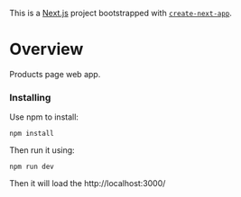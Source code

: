 This is a [Next.js](https://nextjs.org) project bootstrapped with [`create-next-app`](https://nextjs.org/docs/app/api-reference/cli/create-next-app).

# Overview

Products page web app.

### Installing

Use npm to install:

```
npm install
```

Then run it using:

```
npm run dev
```
Then it will load the http://localhost:3000/
